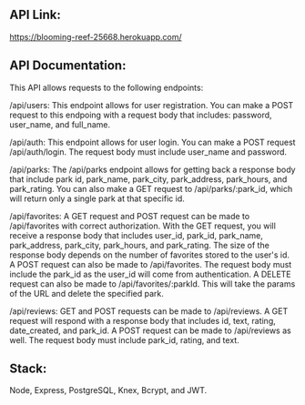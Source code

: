## API Link: 

https://blooming-reef-25668.herokuapp.com/

## API Documentation: 

This API allows requests to the following endpoints:

/api/users: This endpoint allows for user registration. You can make a POST request to this endpoing with a request body that includes: password, user_name, and full_name. 

/api/auth: This endpoint allows for user login. You can make a POST request /api/auth/login. The request body must include user_name and password. 

/api/parks: The /api/parks endpoint allows for getting back a response body that include park id, park_name, park_city, park_address, park_hours, and park_rating. You can also make a GET request to /api/parks/:park_id, which will return only a single park at that specific id. 

/api/favorites: A GET request and POST request can be made to /api/favorites with correct authorization. With the GET request, you will receive a response body that includes user_id, park_id, park_name, park_address, park_city, park_hours, and park_rating. The size of the response body depends on the number of favorites stored to the user's id. A POST request can also be made to /api/favorites. The request body must include the park_id as the user_id will come from authentication. A DELETE request can also be made to /api/favorites/:parkId. This will take the params of the URL and delete the specified park. 

/api/reviews: GET and POST requests can be made to /api/reviews. A GET request will respond with a response body that includes id, text, rating, date_created, and park_id. A POST request can be made to /api/reviews as well. The request body must include park_id, rating, and text. 


## Stack:

Node, Express, PostgreSQL, Knex, Bcrypt, and JWT. 
